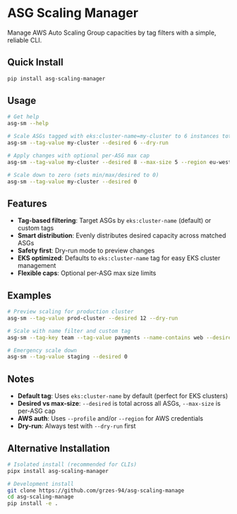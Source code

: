 # ASG Scaling Manager

Manage AWS Auto Scaling Group capacities by tag filters with a simple, reliable CLI.

## Quick Install

```bash
pip install asg-scaling-manager
```

## Usage

```bash
# Get help
asg-sm --help

# Scale ASGs tagged with eks:cluster-name=my-cluster to 6 instances total
asg-sm --tag-value my-cluster --desired 6 --dry-run

# Apply changes with optional per-ASG max cap
asg-sm --tag-value my-cluster --desired 8 --max-size 5 --region eu-west-1

# Scale down to zero (sets min/max/desired to 0)
asg-sm --tag-value my-cluster --desired 0
```

## Features

- **Tag-based filtering**: Target ASGs by `eks:cluster-name` (default) or custom tags
- **Smart distribution**: Evenly distributes desired capacity across matched ASGs
- **Safety first**: Dry-run mode to preview changes
- **EKS optimized**: Defaults to `eks:cluster-name` tag for easy EKS cluster management
- **Flexible caps**: Optional per-ASG max size limits

## Examples

```bash
# Preview scaling for production cluster
asg-sm --tag-value prod-cluster --desired 12 --dry-run

# Scale with name filter and custom tag
asg-sm --tag-key team --tag-value payments --name-contains web --desired 4

# Emergency scale down
asg-sm --tag-value staging --desired 0
```

## Notes

- **Default tag**: Uses `eks:cluster-name` by default (perfect for EKS clusters)
- **Desired vs max-size**: `--desired` is total across all ASGs, `--max-size` is per-ASG cap
- **AWS auth**: Uses `--profile` and/or `--region` for AWS credentials
- **Dry-run**: Always test with `--dry-run` first

## Alternative Installation

```bash
# Isolated install (recommended for CLIs)
pipx install asg-scaling-manager

# Development install
git clone https://github.com/grzes-94/asg-scaling-manage
cd asg-scaling-manage
pip install -e .
```

